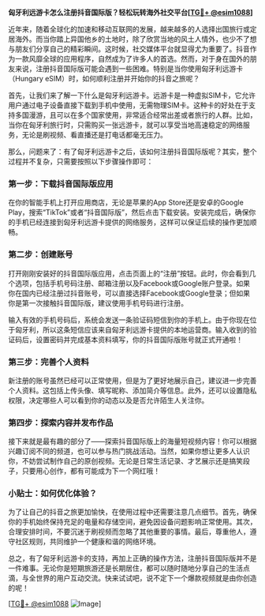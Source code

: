 **匈牙利远游卡怎么注册抖音国际版？轻松玩转海外社交平台[[TG💪+ @esim1088](https://t.me/s/esim1088)]**

近年来，随着全球化的加速和移动互联网的发展，越来越多的人选择出国旅行或定居海外。而当你踏上异国他乡的土地时，除了欣赏当地的风土人情外，也少不了想与朋友们分享自己的精彩瞬间。这时候，社交媒体平台就显得尤为重要了。抖音作为一款风靡全球的应用程序，自然成为了许多人的首选。然而，对于身在国外的朋友来说，注册抖音国际版可能会遇到一些困难。特别是当你使用匈牙利远游卡（Hungary eSIM）时，如何顺利注册并开始你的抖音之旅呢？

首先，让我们来了解一下什么是匈牙利远游卡。远游卡是一种虚拟SIM卡，它允许用户通过电子设备直接下载到手机中使用，无需物理SIM卡。这种卡的好处在于支持多国漫游，且可以在多个国家使用，非常适合经常出差或者旅行的人群。比如，当你在匈牙利旅行时，只需购买一张远游卡，就可以享受当地高速稳定的网络服务，无论是刷视频、看直播还是打电话都毫无压力。

那么，问题来了：有了匈牙利远游卡之后，该如何注册抖音国际版呢？其实，整个过程并不复杂，只需要按照以下步骤操作即可：

### 第一步：下载抖音国际版应用

在你的智能手机上打开应用商店，无论是苹果的App Store还是安卓的Google Play，搜索“TikTok”或者“抖音国际版”，然后点击下载安装。安装完成后，确保你的手机已经连接到匈牙利远游卡提供的网络服务，这样可以保证后续的操作更加顺畅。

### 第二步：创建账号

打开刚刚安装好的抖音国际版应用，点击页面上的“注册”按钮。此时，你会看到几个选项，包括手机号码注册、邮箱注册以及Facebook或Google账户登录。如果你在国内已经注册过抖音账号，可以直接选择Facebook或Google登录；但如果你是第一次接触抖音国际版，建议使用手机号码进行注册。

输入有效的手机号码后，系统会发送一条验证码短信到你的手机上。由于你现在位于匈牙利，所以这条短信应该来自匈牙利远游卡提供的本地运营商。输入收到的验证码后，设置密码并完成基本资料填写，你的抖音国际版账号就正式开通啦！

### 第三步：完善个人资料

新注册的账号虽然已经可以正常使用，但是为了更好地展示自己，建议进一步完善个人资料。这包括上传头像、填写昵称、添加简介等信息。此外，还可以设置隐私权限，决定哪些人可以看到你的动态以及是否允许陌生人关注你。

### 第四步：探索内容并发布作品

接下来就是最有趣的部分了——探索抖音国际版上的海量短视频内容！你可以根据兴趣订阅不同的频道，也可以参与热门挑战活动。当然，如果你想让更多人认识你，不妨尝试制作自己的原创视频。无论是日常生活记录、才艺展示还是搞笑段子，只要用心创作，都有可能成为下一个网红哦！

### 小贴士：如何优化体验？

为了让自己的抖音之旅更加愉快，在使用过程中还需要注意几点细节。首先，确保你的手机始终保持充足的电量和存储空间，避免因设备问题影响正常使用。其次，合理安排时间，不要沉迷于刷视频而忽略了其他重要的事情。最后，尊重他人，遵守社区规则，共同维护一个健康和谐的网络环境。

总之，有了匈牙利远游卡的支持，再加上正确的操作方法，注册抖音国际版并不是一件难事。无论你是短期旅游还是长期居住，都可以随时随地分享自己的生活点滴，与全世界的用户互动交流。快来试试吧，说不定下一个爆款视频就是由你创造的呢！

[[TG💪+ @esim1088](https://t.me/s/esim1088) ![Image](https://i.postimg.cc/4NQfJmqS/Snipaste-2025-05-13-00-14-12.png)]